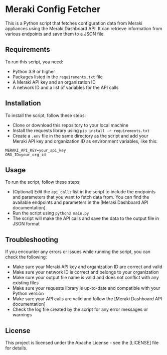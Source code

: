# Meraki Config Fetcher

This is a Python script that fetches configuration data from Meraki appliances using the Meraki Dashboard API. It can retrieve information from various endpoints and save them to a JSON file.

## Requirements

To run this script, you need:

- Python 3.9 or higher
- Packages listed in the `requirements.txt` file
- A Meraki API key and an organization ID
- A network ID and a list of variables for the API calls

## Installation

To install the script, follow these steps:

- Clone or download this repository to your local machine
- Install the requests library using `pip install -r requirements.txt`
- Create a `.env` file in the same directory as the script and add your Meraki API key and organization ID as environment variables, like this:

```
MERAKI_API_KEY=your_api_key
ORG_ID=your_org_id
```

## Usage

To run the script, follow these steps:

- (Optional) Edit the `api_calls` list in the script to include the endpoints and parameters that you want to fetch data from. You can find the available endpoints and parameters in the [Meraki Dashboard API documentation].
- Run the script using `python3 main.py`
- The script will make the API calls and save the data to the output file in JSON format

## Troubleshooting

If you encounter any errors or issues while running the script, you can check the following:

- Make sure your Meraki API key and organization ID are correct and valid
- Make sure your network ID is correct and belongs to your organization
- Make sure your output file name is valid and does not conflict with any existing files
- Make sure your requests library is up-to-date and compatible with your Python version
- Make sure your API calls are valid and follow the [Meraki Dashboard API documentation]
- Check the log file created by the script for any error messages or warnings

## License

This project is licensed under the Apache License - see the [LICENSE] file for details.
